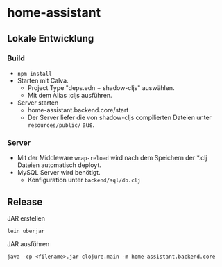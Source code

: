 # home-assistant

## Lokale Entwicklung
### Build
* ```npm install```
* Starten mit Calva.
  * Project Type "deps.edn + shadow-cljs" auswählen.
  * Mit dem Alias :cljs ausführen.
* Server starten
  * home-assistant.backend.core/start
  * Der Server liefer die von shadow-cljs compilierten Dateien unter ``resources/public/`` aus.

### Server
* Mit der Middleware ```wrap-reload``` wird nach dem Speichern der *.clj Dateien automatisch deployt.
* MySQL Server wird benötigt.
  * Konfiguration unter ``backend/sql/db.clj``


## Release
JAR erstellen
```
lein uberjar
```
JAR ausführen
```
java -cp <filename>.jar clojure.main -m home-assistant.backend.core
```
